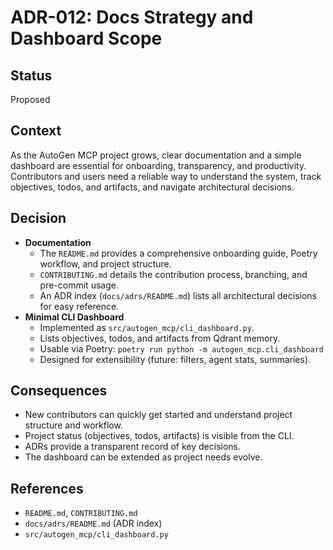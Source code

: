 # ADR-012: Docs Strategy and Dashboard Scope

## Status
Proposed

## Context

As the AutoGen MCP project grows, clear documentation and a simple dashboard are essential for onboarding, transparency, and productivity. Contributors and users need a reliable way to understand the system, track objectives, todos, and artifacts, and navigate architectural decisions.

## Decision

- **Documentation**
  - The `README.md` provides a comprehensive onboarding guide, Poetry workflow, and project structure.
  - `CONTRIBUTING.md` details the contribution process, branching, and pre-commit usage.
  - An ADR index (`docs/adrs/README.md`) lists all architectural decisions for easy reference.
- **Minimal CLI Dashboard**
  - Implemented as `src/autogen_mcp/cli_dashboard.py`.
  - Lists objectives, todos, and artifacts from Qdrant memory.
  - Usable via Poetry: `poetry run python -m autogen_mcp.cli_dashboard`
  - Designed for extensibility (future: filters, agent stats, summaries).

## Consequences

- New contributors can quickly get started and understand project structure and workflow.
- Project status (objectives, todos, artifacts) is visible from the CLI.
- ADRs provide a transparent record of key decisions.
- The dashboard can be extended as project needs evolve.

## References
- `README.md`, `CONTRIBUTING.md`
- `docs/adrs/README.md` (ADR index)
- `src/autogen_mcp/cli_dashboard.py`
